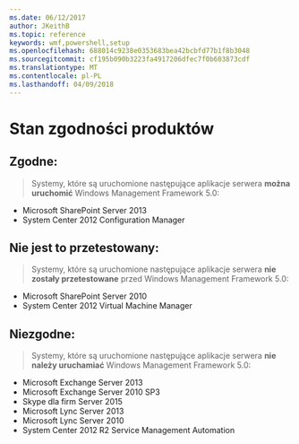 ```yaml
---
ms.date: 06/12/2017
author: JKeithB
ms.topic: reference
keywords: wmf,powershell,setup
ms.openlocfilehash: 688014c9238e0353683bea42bcbfd77b1f8b3048
ms.sourcegitcommit: cf195b090b3223fa4917206dfec7f0b603873cdf
ms.translationtype: MT
ms.contentlocale: pl-PL
ms.lasthandoff: 04/09/2018
---
```

# <a name="product-compatibility-status"></a>Stan zgodności produktów

## <a name="compatible"></a>Zgodne:
> Systemy, które są uruchomione następujące aplikacje serwera **można uruchomić** Windows Management Framework 5.0:

- Microsoft SharePoint Server 2013
- System Center 2012 Configuration Manager

## <a name="not-tested"></a>Nie jest to przetestowany:
> Systemy, które są uruchomione następujące aplikacje serwera **nie zostały przetestowane** przed Windows Management Framework 5.0:

- Microsoft SharePoint Server 2010
- System Center 2012 Virtual Machine Manager

## <a name="incompatible"></a>Niezgodne:
> Systemy, które są uruchomione następujące aplikacje serwera **nie należy uruchamiać** Windows Management Framework 5.0:

- Microsoft Exchange Server 2013
- Microsoft Exchange Server 2010 SP3
- Skype dla firm Server 2015
- Microsoft Lync Server 2013
- Microsoft Lync Server 2010
- System Center 2012 R2 Service Management Automation